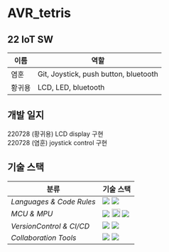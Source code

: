 # AVR_tetris

## 22 IoT SW 

|이름|역할|
|---|--------|
|염훈| Git, Joystick, push button, bluetooth|
|황귀용| LCD, LED, bluetooth |

##  개발 일지
220728 (황귀용) LCD display 구현   
220728 (염훈) joystick control 구현

## 기술 스택

| <center>분류</center> |<center>기술 스택</center>|
| :-------------------- | :----------------------------------------------------------------------------------------------------------------------------------------------------------------------------------------------------------------------------------------------------------------------------------------------------------------------------------------------------------------------------------------------------------------------------------------- |
| *Languages & Code Rules*|<img src="https://img.shields.io/badge/C-A8B9CC?style=flat-square&logo=C&logoColor=white"/> <img src="https://img.shields.io/badge/C++-00599C?style=flat-square&logo=C%2B%2B&logoColor=white"/>|
| *MCU & MPU*| <img src="https://img.shields.io/badge/ESP32 TTGO-E7352C?style=flat-square&logo=Espressif&logoColor=white"/> <img src="https://storage.googleapis.com/avr-iot-media/microchip_round_logo.png" alt="Microchip logo" width=19 height=19/> <img src="https://img.shields.io/badge/Atmega128a-F4363B?style=flat-square"/>|
| *VersionControl & CI/CD*| <img src="https://img.shields.io/badge/Git-F05032?style=flat-square&logo=Git&logoColor=white"/> <img src="https://img.shields.io/badge/GitHub-181717?style=flat-square&logo=GitHub&logoColor=white"/>|
| *Collaboration Tools*|<img src="https://img.shields.io/badge/Google Docs-4285F4?style=flat-square&logo=Google&logoColor=white"/>  <img src="https://img.shields.io/badge/Notion-000000?style=flat-square&logo=Notion&logoColor=white"/>|
